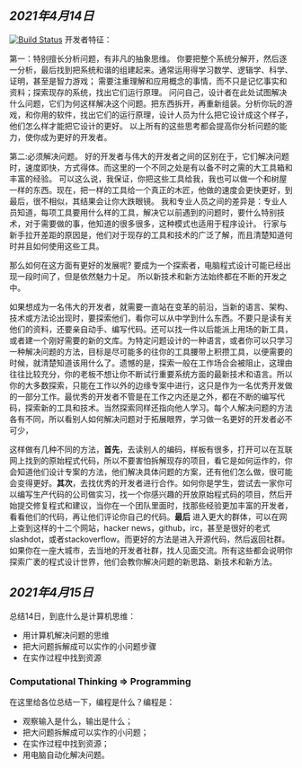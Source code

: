 ## _2021年4月14日_
[![Build Status](https://travis-ci.org/joemccann/dillinger.svg?branch=master)](https://travis-ci.org/joemccann/dillinger)
开发者特征：

第一：特别擅长分析问题，有非凡的抽象思维。
你要把整个系统分解开，然后逐一分析，最后找到把系统和谐的组建起来。通常运用得学习数学、逻辑学、科学、证明，甚至是智力游戏；
需要注重理解和应用概念的事情，而不只是记忆事实和资料；探索现存的系统，找出它们运行原理。
问问自己，设计者在此处试图解决什么问题，它们为何这样解决这个问题。把东西拆开，再重新组装。分析你玩的游戏，和你用的软件，找出它们的运行原理，设计人员为什么把它设计成这个样子，他们怎么样才能把它设计的更好。
以上所有的这些思考都会提高你分析问题的能力，使你成为更好的开发者。

第二:必须解决问题。
好的开发者与伟大的开发者之间的区别在于，它们解决问题时，速度即快，方式得体。而这里的一个不同之处是有以备不时之需的大工具箱和丰富的经验。
可以这么说，我保证，你把这些工具给我，我也可以做一个和树屋一样的东西。现在，把一样的工具给一个真正的木匠，他做的速度会更快更好，到最后，很不相似，其结果会让你大跌眼镜。
我和专业人员之间的差异是：专业人员知道，每项工具要用什么样的工具，解决它以前遇到的问题时，要什么特别技术，对于需要做的事，他知道的很多很多，这种模式也适用于程序设计。
行家与新手拉开差距的原因是，他们对于现存的工具和技术的广泛了解，而且清楚知道何时并且如何使用这些工具。

那么如何在这方面有更好的发展呢? 
要成为一个探索者，电脑程式设计可能已经出现一段时间了，但是依然魅力十足。 所以新技术和新方法始终都在不断的开发之中。

如果想成为一名伟大的开发者，就需要一直站在变革的前沿，当新的语言、架构、技术或方法论出现时，要探索他们，看你可以从中学到什么东西。不要只是读有关他们的资料，还要亲自动手、编写代码。还可以找一件以后能派上用场的新工具，或者建一个刚好需要的新的文库。为特定问题设计的一种语言，或者你可以只学习一种解决问题的方法，目标是尽可能多的往你的工具腰带上积攒工具，以便需要的时候，就清楚知道该用什么了。遗憾的是，探索一般在工作场合会被阻止，这理由往往比较充分，你的老板不想让你不断试行重要系统方面的最新技术和语言。所以你的大多数探索，只能在工作以外的边缘专案中进行，这只是作为一名优秀开发做的一部分工作。最优秀的开发者不管是在工作之内还是之外，都在不断的编写代码，探索新的工具和技术。当然探索同样还指向他人学习。每个人解决问题的方法各有不同，所以看别人如何解决问题对于拓展眼界，学习做一名更好的开发者必不可少，

这样做有几种不同的方法，**首先**，去读别人的编码，样板有很多，打开可以在互联网上找到的原始程式代码，所以不要害怕拆解现存的项目，看它是如何运作的，你会知道他们设计专案的方法，他们解决具体问题的方案，还有他们怎么做，很可能会变得更好。**其次**，去找优秀的开发者进行合作。如何你是学生，尝试去一家你可以编写生产代码的公司做实习，找一个你感兴趣的开放原始程式码的项目，然后开始提交修复程式和建议，当你在一个团队里面时，找那些经验更加丰富的开发者，看看他们的代码，再让他们评论你自己的代码。**最后** 进入更大的群体，可以在网上查到这样的十二个网站，hacker news，github，irc，甚至是很好的老式slashdot，或者stackoverflow。而更好的方法是进入开源代码，然后返回社群。如果你在一座大城市，去当地的开发者社群，找人见面交流。所有这些都会说明你探索广袤的程式设计世界，他们会教你解决问题的新思路、新技术和新方法。

## _2021年4月15日_
总结14日，到底什么是计算机思维：
- 用计算机解决问题的思维
- 把大问题拆解成可以实作的小问题步骤
- 在实作过程中找到资源
### Computational Thinking => Programming
在这里给各位总结一下，编程是什么？编程是：

- 观察输入是什么，输出是什么；
- 把大问题拆解成可以实作的小问题；
- 在实作过程中找到资源；
- 用电脑自动化解决问题。
